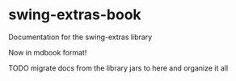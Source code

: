 # swing-extras-book
Documentation for the swing-extras library

Now in mdbook format!

TODO migrate docs from the library jars to here and organize it all

